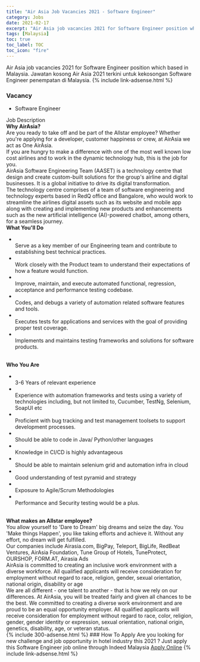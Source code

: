 ```yaml
---
title: "Air Asia Job Vacancies 2021 - Software Engineer" 
category: Jobs 
date: 2021-02-17 
excerpt: "Air Asia job vacancies 2021 for Software Engineer position which based in Malaysia. Jawatan kosong Air Asia 2021 terkini untuk kekosongan Software Engineer penempatan di Malaysia" 
tags: [Malaysia] 
toc: true 
toc_label: TOC 
toc_icon: "fire" 
--- 
```


Air Asia job vacancies 2021 for Software Engineer position which based in Malaysia. Jawatan kosong Air Asia 2021 terkini untuk kekosongan Software Engineer penempatan di Malaysia. 
{% include link-adsense.html %} 
### Vacancy 
- Software Engineer 
<div><div>Job Description<br>
<b>Why AirAsia?</b><br>
Are you ready to take off and be part of the Allstar employee? Whether you're applying for a developer, customer happiness or crew, at AirAsia we act as One AirAsia.<br>
If you are hungry to make a difference with one of the most well known low cost airlines and to work in the dynamic technology hub, this is the job for you.<br>
AirAsia Software Engineering Team (AASET) is a technology centre that design and create custom-built solutions for the group's airline and digital businesses. It is a global initiative to drive its digital transformation.<br>
The technology centre comprises of a team of software engineering and technology experts based in RedQ office and Bangalore, who would work to streamline the airlines digital assets such as its website and mobile app along with creating and implementing new products and enhancements such as the new artificial intelligence (AI)-powered chatbot, among others, for a seamless journey.<br>
<b>What You'll Do</b><ul><li><br>
Serve as a key member of our Engineering team and contribute to establishing best technical practices.</li><li><br>
Work closely with the Product team to understand their expectations of how a feature would function.</li><li><br>
Improve, maintain, and execute automated functional, regression, acceptance and performance testing codebase.</li><li><br>
Codes, and debugs a variety of automation related software features and tools.</li><li><br>
Executes tests for applications and services with the goal of providing proper test coverage.</li><li><br>
Implements and maintains testing frameworks and solutions for software products.</li></ul><br>
<b>
Who You Are
</b><ul><li><br>
3-6 Years of relevant experience</li><li><br>
Experience with automation frameworks and tests using a variety of technologies including, but not limited to, Cucumber, TestNg, Selenium, SoapUI etc</li><li><br>
Proficient with bug tracking and test management toolsets to support development processes.</li><li><br>
Should be able to code in Java/ Python/other languages</li><li><br>
Knowledge in CI/CD is highly advantageous</li><li><br>
Should be able to maintain selenium grid and automation infra in cloud</li><li><br>
Good understanding of test pyramid and strategy</li><li><br>
Exposure to Agile/Scrum Methodologies</li><li><br>
Performance and Security testing would be a plus.</li></ul><br>
<b>
What makes an Allstar employee?
</b><br>
You allow yourself to 'Dare to Dream' big dreams and seize the day. You 'Make things Happen', you like taking efforts and achieve it. Without any effort, no dream will get fulfilled.<br>
Our companies include Airasia.com, BigPay, Teleport, BigLife, RedBeat Ventures, AirAsia Foundation, Tune Group of Hotels, TuneProtect, OURSHOP, FORM.AT, Airasia Ads<br>
AirAsia is committed to creating an inclusive work environment with a diverse workforce. All qualified applicants will receive consideration for employment without regard to race, religion, gender, sexual orientation, national origin, disability or age<br>
We are all different - one talent to another - that is how we rely on our differences. At AirAsia, you will be treated fairly and given all chances to be the best. We committed to creating a diverse work environment and are proud to be an equal opportunity employer. All qualified applicants will receive consideration for employment without regard to race, color, religion, gender, gender identity or expression, sexual orientation, national origin, genetics, disability, age, or veteran status.</div></div> 
{% include 300-adsense.html %} 
### How To Apply 
Are you looking for new challenge and job opportunity in hotel industry this 2021 ?
Just apply this Software Engineer job online through Indeed Malaysia 
<a href="https://malaysia.indeed.com/viewjob?jk=0966a23938cc528d" class="btn btn--info" target="_blank" rel="nofollow noopenner">Apply Online</a> 
{% include link-adsense.html %} 